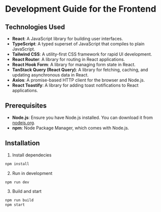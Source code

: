 # Development Guide for the Frontend

## Technologies Used

- **React**: A JavaScript library for building user interfaces.
- **TypeScript**: A typed superset of JavaScript that compiles to plain JavaScript.
- **Tailwind CSS**: A utility-first CSS framework for rapid UI development.
- **React Router**: A library for routing in React applications.
- **React Hook Form**: A library for managing form state in React.
- **TanStack Query (React Query)**: A library for fetching, caching, and updating asynchronous data in React.
- **Axios**: A promise-based HTTP client for the browser and Node.js.
- **React Toastify**: A library for adding toast notifications to React applications.

## Prerequisites

- **Node.js**: Ensure you have Node.js installed. You can download it from [nodejs.org](https://nodejs.org/).
- **npm**: Node Package Manager, which comes with Node.js.

## Installation

1. Install dependecies

```sh
npm install
```

2. Run in development

```sh
npm run dev
```

3. Build and start

```sh
npm run build
npm start
```

